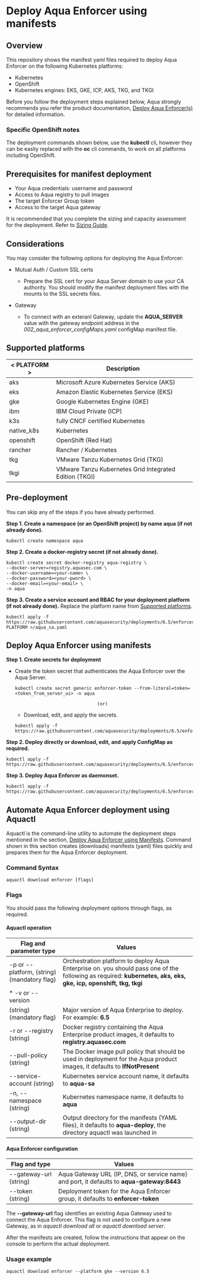 
# Deploy Aqua Enforcer using manifests
## Overview

This repository shows the manifest yaml files required to deploy Aqua Enforcer on the following Kubernetes platforms:
* Kubernetes 
* OpenShift 
* Kubernetes engines: EKS, GKE, ICP, AKS, TKG, and TKGI

Before you follow the deployment steps explained below, Aqua strongly recommends you refer the product documentation, [Deploy Aqua Enforcer(s)](https://docs.aquasec.com/v6.5/docs/deploy-k8s-aqua-enforcers) for detailed information.

### Specific OpenShift notes
The deployment commands shown below, use the **kubectl** cli, however they can be easliy replaced with the **oc** cli commands, to work on all platforms including OpenShift.

## Prerequisites for manifest deployment

- Your Aqua credentials: username and password
- Access to Aqua registry to pull images
- The target Enforcer Group token 
- Access to the target Aqua gateway 

It is recommended that you complete the sizing and capacity assessment for the deployment. Refer to [Sizing Guide](https://docs.aquasec.com/v6.5/docs/sizing-guide).

## Considerations

You may consider the following options for deploying the Aqua Enforcer:

- Mutual Auth / Custom SSL certs

  - Prepare the SSL cert for your Aqua Server domain to use your CA authority. You should modify the manifest deployment files with the mounts to the SSL secrets files. 

- Gateway
  
  - To connect with an exteranl Gateway, update the **AQUA_SERVER** value with the gateway endpoint address in the *002_aqua_enforcer_configMaps.yaml* configMap manifest file.

## Supported platforms
| < PLATFORM >              | Description                                                  |
| ---------------------- | ------------------------------------------------------------ |
| aks | Microsoft Azure Kubernetes Service (AKS)    |
| eks | Amazon Elastic Kubernetes Service (EKS) |
| gke | Google Kubernetes Engine (GKE) |
| ibm | IBM Cloud Private (ICP) |
| k3s | fully CNCF certified Kubernetes |
| native_k8s | Kubernetes |
| openshift | OpenShift (Red Hat) |
| rancher | Rancher / Kubernetes |
| tkg | VMware Tanzu Kubernetes Grid (TKG) |
| tkgi | VMware Tanzu Kubernetes Grid Integrated Edition (TKGI) |

## Pre-deployment
You can skip any of the steps if you have already performed.

**Step 1. Create a namespace (or an OpenShift project) by name aqua (if not already done).**

   ```SHELL
   kubectl create namespace aqua
   ```

**Step 2. Create a docker-registry secret (if not already done).**

```SHELL
kubectl create secret docker-registry aqua-registry \
--docker-server=registry.aquasec.com \
--docker-username=<your-name> \
--docker-password=<your-pword> \
--docker-email=<your-email> \
-n aqua
   ```

**Step 3. Create a service account and RBAC for your deployment platform (if not already done).** Replace the platform name from [Supported platforms](#supported-platforms).

   ```SHELL
   kubectl apply -f https://raw.githubusercontent.com/aquasecurity/deployments/6.5/enforcers/aqua_enforcer/kubernetes_and_openshift/manifests/001_aqua_enforcer_rbac/< PLATFORM >/aqua_sa.yaml
   ```

## Deploy Aqua Enforcer using manifests

**Step 1. Create secrets for deployment**

   * Create the token secret that authenticates the Aqua Enforcer over the Aqua Server.

      ```SHELL
      kubectl create secret generic enforcer-token --from-literal=token=<token_from_server_ui> -n aqua
      ```

                                        (or)

     * Download, edit, and apply the secrets.

      ```SHELL
      kubectl apply -f https://raw.githubusercontent.com/aquasecurity/deployments/6.5/enforcers/aqua_enforcer/kubernetes_and_openshift/manifests/003_aqua_enforcer_secrets.yaml
      ```    

**Step 2. Deploy directly or download, edit, and apply ConfigMap as required.**

```SHELL
kubectl apply -f https://raw.githubusercontent.com/aquasecurity/deployments/6.5/enforcers/aqua_enforcer/kubernetes_and_openshift/manifests/002_aqua_enforcer_configMap.yaml
```

**Step 3. Deploy Aqua Enforcer as daemonset.**

```SHELL
kubectl apply -f https://raw.githubusercontent.com/aquasecurity/deployments/6.5/enforcers/aqua_enforcer/kubernetes_and_openshift/manifests/004_aqua_enforcer_daemonset.yaml
```

## Automate Aqua Enforcer deployment using Aquactl
Aquactl is the command-line utility to automate the deployment steps mentioned in the section, [Deploy Aqua Enforcer using Manifests](#deploy-aqua-enforcer-using-manifests). Command shown in this section creates (downloads) manifests (yaml) files quickly and prepares them for the Aqua Enforcer deployment.

### Command Syntax

```SHELL
aquactl download enforcer [flags]
```

### Flags
You should pass the following deployment options through flags, as required.

#### Aquactl operation

Flag and parameter type              | Values                                                |
| ---------------------- | ------------------------------------------------------------ |
| -p or --platform, (string) (mandatory flag) | Orchestration platform to deploy Aqua Enterprise on. you should pass one of the following as required: **kubernetes, aks, eks, gke, icp, openshift, tkg, tkgi**    |
| * -v or --version
(string) (mandatory flag) | Major version of Aqua Enterprise to deploy. For example: **6.5** |
| -r or --registry (string) | Docker registry containing the Aqua Enterprise product images, it defaults to **registry.aquasec.com** |
| --pull-policy (string) | The Docker image pull policy that should be used in deployment for the Aqua product images, it defaults to **IfNotPresent** |
| --service-account (string) | Kubernetes service account name, it defaults to **aqua-sa** |
| -n, --namespace (string) | Kubernetes namespace name, it defaults to **aqua** |
| --output-dir (string) | Output directory for the manifests (YAML files), it defaults to **aqua-deploy**, the directory aquactl was launched in |

#### Aqua Enforcer configuration

Flag and type              | Values                                                |
| ---------------------- | ------------------------------------------------------------ |
| --gateway-url (string) | Aqua Gateway URL (IP, DNS, or service name) and port, it defaults to **aqua-gateway:8443**|
| --token (string) | Deployment token for the Aqua Enforcer group, it defaults to **enforcer-token**|

The **--gateway-url** flag identifies an existing Aqua Gateway used to connect the Aqua Enforcer. This flag is not used to configure a new Gateway, as in *aquactl download all* or *aquactl download server*.

After the manifests are created, follow the instructions that appear on the console to perform the actual deployment.

### Usage example 

```SHELL
aquactl download enforcer --platform gke --version 6.5
```